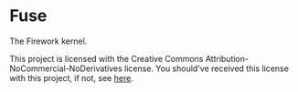 # Fuse

The Firework kernel.

This project is licensed with the Creative Commons Attribution-NoCommercial-NoDerivatives license.
You should've received this license with this project, if not, see [here](https://creativecommons.org/licenses/by-nc-nd/4.0/).
